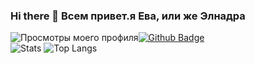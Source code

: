 ### Hi there 👋 Всем привет.я Ева, или же Элнадра


![Просмотры моего профиля](https://gpvc.arturio.dev/elnadra)[![Github Badge](https://img.shields.io/badge/-elnadra-grey?style=flat&logo=github&logoColor=white&link=https://github.com/elnadra/)](https://www.github.com/elnadra/)<br>![Stats](https://github-readme-stats.vercel.app/api?username=elnadra&show_icons=true) ![Top Langs](https://github-readme-stats.vercel.app/api/top-langs/?username=elnadra&layout=compact) 

